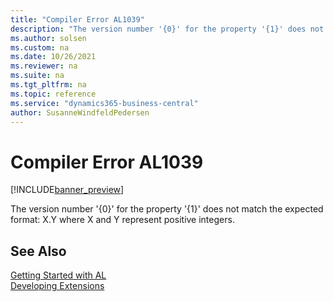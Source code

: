 ```yaml
---
title: "Compiler Error AL1039"
description: "The version number '{0}' for the property '{1}' does not match the expected format: X.Y where X and Y represent positive integers."
ms.author: solsen
ms.custom: na
ms.date: 10/26/2021
ms.reviewer: na
ms.suite: na
ms.tgt_pltfrm: na
ms.topic: reference
ms.service: "dynamics365-business-central"
author: SusanneWindfeldPedersen
---
```

[//]: # (START>DO_NOT_EDIT)
[//]: # (IMPORTANT:Do not edit any of the content between here and the END>DO_NOT_EDIT.)
[//]: # (Any modifications should be made in the .xml files in the ModernDev repo.)
# Compiler Error AL1039

[!INCLUDE[banner_preview](../includes/banner_preview.md)]

The version number '{0}' for the property '{1}' does not match the expected format: X.Y where X and Y represent positive integers.


[//]: # (IMPORTANT: END>DO_NOT_EDIT)
## See Also  
[Getting Started with AL](../devenv-get-started.md)  
[Developing Extensions](../devenv-dev-overview.md)  